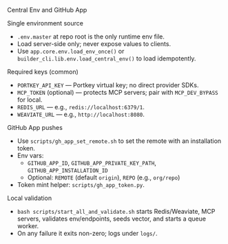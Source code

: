 Central Env and GitHub App

Single environment source
- `.env.master` at repo root is the only runtime env file.
- Load server-side only; never expose values to clients.
- Use `app.core.env.load_env_once()` or `builder_cli.lib.env.load_central_env()` to load idempotently.

Required keys (common)
- `PORTKEY_API_KEY` — Portkey virtual key; no direct provider SDKs.
- `MCP_TOKEN` (optional) — protects MCP servers; pair with `MCP_DEV_BYPASS` for local.
- `REDIS_URL` — e.g., `redis://localhost:6379/1`.
- `WEAVIATE_URL` — e.g., `http://localhost:8080`.

GitHub App pushes
- Use `scripts/gh_app_set_remote.sh` to set the remote with an installation token.
- Env vars:
  - `GITHUB_APP_ID`, `GITHUB_APP_PRIVATE_KEY_PATH`, `GITHUB_APP_INSTALLATION_ID`
  - Optional: `REMOTE` (default `origin`), `REPO` (e.g., `org/repo`)
- Token mint helper: `scripts/gh_app_token.py`.

Local validation
- `bash scripts/start_all_and_validate.sh` starts Redis/Weaviate, MCP servers, validates env/endpoints, seeds vector, and starts a queue worker.
- On any failure it exits non-zero; logs under `logs/`.

